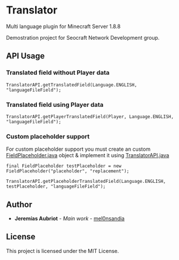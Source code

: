 # Translator
Multi language plugin for Minecraft Server 1.8.8

Demostration project for Seocraft Network Development group.

## API Usage
### Translated field without Player data
```
TranslatorAPI.getTranslatedField(Language.ENGLISH, "languageFileField");
```

### Translated field using Player data
```
TranslatorAPI.getPlayerTranslatedField(Player, Language.ENGLISH, "languageFileField");
```

### Custom placeholder support
For custom placeholder support you must create an custom [FieldPlaceholder.java](https://github.com/mel0nsandia/Translator/blob/master/src/main/java/me/melondev/translator/provider/placeholder/FieldPlaceholder.java) object & implement it using [TranslatorAPI.java](https://github.com/mel0nsandia/Translator/blob/master/src/main/java/me/melondev/translator/TranslatorAPI.java)
```
final FieldPlaceholder testPlaceholder = new FieldPlaceholder("placeholder", "replacement");

TranslatorAPI.getPlaceholderTranslatedField(Language.ENGLISH, testPlaceholder, "languageFileField");
```

## Author

* **Jeremías Aubriot** - *Main work* - [mel0nsandia](https://github.com/mel0nsandia)

## License

This project is licensed under the MIT License.
